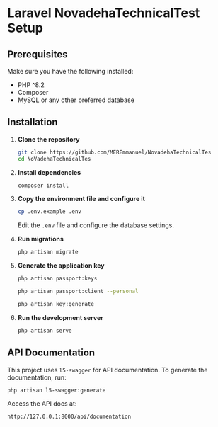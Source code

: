 # Laravel NovadehaTechnicalTest Setup

## Prerequisites

Make sure you have the following installed:

- PHP ^8.2
- Composer
- MySQL or any other preferred database

## Installation

1. **Clone the repository**

   ```sh
   git clone https://github.com/MEREmmanuel/NovadehaTechnicalTes
   cd NoVadehaTechnicalTes
   ```

2. **Install dependencies**

   ```sh
   composer install
   ```

3. **Copy the environment file and configure it**

   ```sh
   cp .env.example .env
   ```

   Edit the `.env` file and configure the database settings.

4. **Run migrations**

   ```sh
   php artisan migrate
   ```

5. **Generate the application key**

   ```sh
   php artisan passport:keys
   ```
   
   ```sh
   php artisan passport:client --personal
   ```

   ```sh
   php artisan key:generate
   ```
   
6. **Run the development server**

   ```sh
   php artisan serve
   ```

## API Documentation

This project uses `l5-swagger` for API documentation. To generate the documentation, run:

```sh
php artisan l5-swagger:generate
```

Access the API docs at:

```
http://127.0.0.1:8000/api/documentation
```
